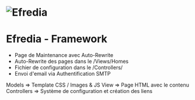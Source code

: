 # ![Efredia]()

# Efredia - Framework

- Page de Maintenance avec Auto-Rewrite
- Auto-Rewrite des pages dans le /Views/Homes
- Fichier de configuration dans le /Controllers/
- Envoi d'email via Authentification SMTP

Models => Template CSS / Images & JS
View => Page HTML avec le contenu
Controllers => Système de configuration et création des liens
